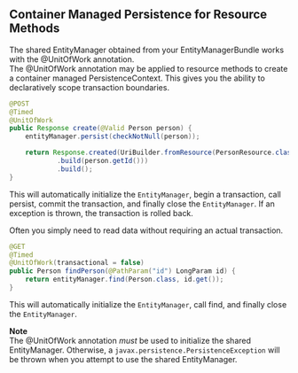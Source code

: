 ---
---
## Container Managed Persistence for Resource Methods
The shared EntityManager obtained from your EntityManagerBundle works with the @UnitOfWork annotation.  
The @UnitOfWork annotation may be applied to resource methods to create a container managed PersistenceContext. This 
gives you the ability to declaratively scope transaction boundaries.

```java
@POST
@Timed
@UnitOfWork
public Response create(@Valid Person person) {
    entityManager.persist(checkNotNull(person));

    return Response.created(UriBuilder.fromResource(PersonResource.class)
            .build(person.getId()))
            .build();
}
```

This will automatically initialize the `EntityManager`, begin a transaction, call persist, commit the transaction, and 
finally close the `EntityManager`. If an exception is thrown, the transaction is rolled back.

Often you simply need to read data without requiring an actual transaction.
 
```java
@GET
@Timed
@UnitOfWork(transactional = false)
public Person findPerson(@PathParam("id") LongParam id) {
    return entityManager.find(Person.class, id.get());
}
```

This will automatically initialize the `EntityManager`, call find, and finally close the `EntityManager`.

<div class="alert alert-warning" role="alert"> 
  <div><strong>Note</strong></div> 
  The @UnitOfWork annotation <i>must</i> be used to initialize the shared EntityManager.  Otherwise, a 
  <code class="highligher-rouge">javax.persistence.PersistenceException</code> will be thrown when you attempt 
  to use the shared EntityManager.
</div>